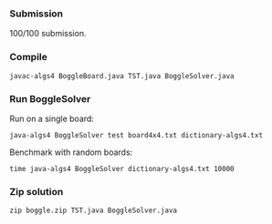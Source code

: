 
### Submission
100/100 submission.


### Compile
```
javac-algs4 BoggleBoard.java TST.java BoggleSolver.java
```

### Run BoggleSolver
Run on a single board:
```
java-algs4 BoggleSolver test board4x4.txt dictionary-algs4.txt
```

Benchmark with random boards:
```
time java-algs4 BoggleSolver dictionary-algs4.txt 10000
```

### Zip solution
```
zip boggle.zip TST.java BoggleSolver.java
```
